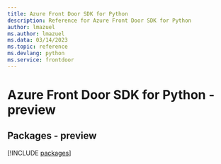 ```yaml
---
title: Azure Front Door SDK for Python
description: Reference for Azure Front Door SDK for Python
author: lmazuel
ms.author: lmazuel
ms.data: 03/14/2023
ms.topic: reference
ms.devlang: python
ms.service: frontdoor
---
```

# Azure Front Door SDK for Python - preview
## Packages - preview
[!INCLUDE [packages](front-door-index.md)]